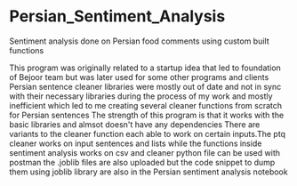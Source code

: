 # Persian_Sentiment_Analysis
Sentiment analysis done on Persian food comments using custom built functions

This program was originally related to a startup idea that led to foundation of Bejoor team but was later used for some other programs and clients
Persian sentence cleaner libraries were mostly out of date and not in sync with their necessary libraries during the process of my work and mostly inefficient which led to me creating several cleaner functions from scratch for Persian sentences
The strength of this program is that it works with the basic libraries and almsot doesn't have any dependencies
There are variants to the cleaner function each able to work on certain inputs.The ptq cleaner works on input sentences and lists while the functions inside sentiment analysis works on csv and cleaner python file can be used with postman
the .joblib files are also uploaded but the code snippet to dump them using joblib library are also in the Persian sentiment analysis notebook
